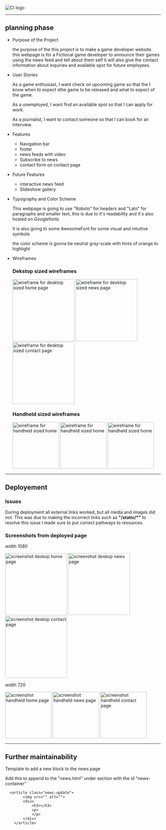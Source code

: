 ![CI logo](https://codeinstitute.s3.amazonaws.com/fullstack/ci_logo_small.png)
***

## planning phase
* Purpose of the Project

   the purpose of the this project is to make a game developer website.
   this webpage is for a Fictional game developer to announce their games using the news feed and tell about them self
   it will also give the contact information about inquiries and available spot for future employees.

* User Stories

   As a game enthusiast, I want check on upcoming game so that the I know when to expect sthe game to be released and what to expect of the game.

   As a unemployed, I want find an available spot so that I can apply for work.

   As a journalist, I want to contact someone so that I can book for an interview.

* Features

    * Navigation bar
    * footer
    * news feeds with video
    * Subscribe to news
    * contact form on contact page

* Future Features

    * interactive news feed
    * Slideshow gallery

* Typography and Color Scheme

   This webpage is going to use "Roboto" for headers and "Lato" for paragraphs and smaller text, this is due to it's readability and it's also hosted on Googlefonts

   It is also going to some AwesomeFont for some visual and intuitive symbols

   the color scheme is gonna be neutral gray-scale with hints of orange to highlight 

* Wireframes

   ### Dekstop sized wireframes

   <img src="docs/wireframes/homedesktopsize.png" alt="wireframe for desktop sized home page" width="200">
   <img src="docs/wireframes/newsdesktopsize.png" alt="wireframe for desktop sized news page" width="200">
   <img src="docs/wireframes/contactdesktopsize.png" alt="wireframe for desktop sized contact page" width="200">

   ### Handheld sized wireframes

   <img src="docs/wireframes/homephonesize.png" alt="wireframe for handheld sized home" width="150">
   <img src="docs/wireframes/newsphonesize.png" alt="wireframe for handheld sized home" width="150">
   <img src="docs/wireframes/contactphonesize.png" alt="wireframe for handheld sized home" width="150">
***

## Deployement

### Issues

During deployment all external links worked, but all media and images did not.
This was due to making the incorrect links such as **"/static/*"** to resolve this issue I made sure to put correct pathways to resources.

 ### Screenshots from deployed page

width 1080

<img src="docs/screenshots/shot-home-1080.png" alt="screenshot deskop home page" width="200">
<img src="docs/screenshots/shot-news-1080.png" alt="screenshot deskop news page" width="200">
<img src="docs/screenshots/shot-contact-1080.png" alt="screenshot deskop contact page" width="200">

width 720

<img src="docs/screenshots/shot-home-720.png" alt="screenshot handheld home page" width="150">
<img src="docs/screenshots/shot-news-720.png" alt="screenshot handheld news page" width="150">
<img src="docs/screenshots/shot-contact-720.png" alt="screenshot handheld contact page" width="150">

 

***

## Further maintainability

Template to add a new block to the news page

Add this to append to the "news.html" under section with the id "news-container"

      <article class="news-update">
            <img src="" alt="">
            <div>
                <h3></h3>
                <p>
                </p>
            </div>
        </article>
 

